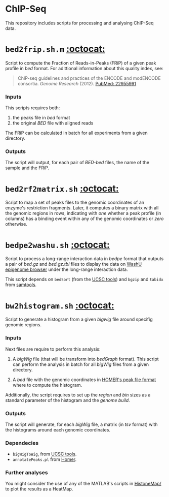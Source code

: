 ChIP-Seq
========

This repository includes scripts for processing and analysing ChIP-Seq data.


# `bed2frip.sh.m` [:octocat:](https://github.com/mscastillo/ChIP-Seq/blob/master/bed2frip.sh)
Script to compute the Fraction of Reads-in-Peaks (FRiP) of a given peak profile in *bed* format. For adittional information about this quality index, see:

> ChIP-seq guidelines and practices of the ENCODE and modENCODE consortia. *Genome Research* (2012). [PubMed: 22955991](http://www.ncbi.nlm.nih.gov/pubmed/22955991)

### Inputs

This scripts requires both:

1. the peaks file in *bed* format
2. the original *BED* file with aligned reads

The FRiP can be calculated in batch for all experiments from a given directory.

### Outputs

The script will output, for each pair of *BED*-*bed* files, the name of the sample and the FRiP.

# `bed2rf2matrix.sh` [:octocat:](https://github.com/mscastillo/ChIP-Seq/blob/master/bed2rf2matrix.sh)


Script to map a set of peaks files to the genomic coordinates of an enzyme's restriction fragments. Later, it computes a binary matrix with all the genomic regions in rows, indicating with *one* whether a peak profile (in columns) has a binding event within any of the genomic coordinates or *zero* otherwise.


# `bedpe2washu.sh` [:octocat:](https://github.com/mscastillo/ChIP-Seq/blob/master/bedpe2washu.sh)


Script to process a long-range interaction data in *bedpe* format that outputs a pair of *bed.gz* and *bed.gz.tbi* files to display the data on [WashU epigenome browser](http://epigenomegateway.wustl.edu/browser/) under the long-range interaction data.

This script depends on `bedSort` (from the [UCSC tools](http://hgdownload.cse.ucsc.edu/admin/exe/)) and `bgzip` and `tabidx` from [samtools](http://samtools.sourceforge.net/tabix.shtml).


# `bw2histogram.sh` [:octocat:](https://github.com/mscastillo/ChIP-Seq/blob/master/bw2histogram.sh)

Script to generate a histogram from a given *bigwig* file around specifig genomic regions.

### Inputs

Next files are require to perform this analysis:

1. A *bigWig* file (that will be transform into *bedGraph* format). This script can perform the analysis in batch for all *bigWig* files from a given directory.

2. A *bed* file with the genomic coordinates in [HOMER's peak file format](http://homer.salk.edu/homer/ngs/quantification.html) where to compute the histogram.

Additionally, the script requires to set up the *region* and *bin* sizes as a standard parameter of the histogram and the *genome build*.

### Outputs

The script will generate, for each *bigWig* file, a matrix (in *tsv* format) with the histograms around each genomic coordinates.

### Dependecies

- `bigWigToWig`, from [UCSC tools](http://hgdownload.cse.ucsc.edu/admin/exe/).
- `annotatePeaks.pl` from [Homer](http://homer.salk.edu/homer/ngs/annotation.html).

### Further analyses

 You might consider the use of any of the  MATLAB's scripts in [HistoneMap/](https://github.com/mscastillo/ChIP-Seq/tree/master/HistoneMap) to plot the results as a HeatMap.
